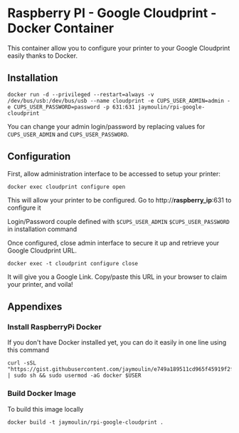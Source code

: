Raspberry PI - Google Cloudprint - Docker Container
=

This container allow you to configure your printer to your Google Cloudprint easily thanks to Docker.

Installation
---

```
docker run -d --privileged --restart=always -v /dev/bus/usb:/dev/bus/usb --name cloudprint -e CUPS_USER_ADMIN=admin -e CUPS_USER_PASSWORD=password -p 631:631 jaymoulin/rpi-google-cloudprint
```

You can change your admin login/password by replacing values for `CUPS_USER_ADMIN` and `CUPS_USER_PASSWORD`.

Configuration
---
First, allow administration interface to be accessed to setup your printer:
```
docker exec cloudprint configure open
```
This will allow your printer to be configured. 
Go to http://__raspberry_ip__:631 to configure it

Login/Password couple defined with `$CUPS_USER_ADMIN` `$CUPS_USER_PASSWORD` in installation command

Once configured, close admin interface to secure it up and retrieve your Google Cloudprint URL.

```
docker exec -t cloudprint configure close
```

It will give you a Google Link. Copy/paste this URL in your browser to claim your printer, and voila!

Appendixes
---

### Install RaspberryPi Docker

If you don't have Docker installed yet, you can do it easily in one line using this command
 
```
curl -sSL "https://gist.githubusercontent.com/jaymoulin/e749a189511cd965f45919f2f99e45f3/raw/054ba73080c49a0fcdbc6932e27887a31c7abce2/ARM%2520(Raspberry%2520PI)%2520Docker%2520Install" | sudo sh && sudo usermod -aG docker $USER
```

### Build Docker Image

To build this image locally 
```
docker build -t jaymoulin/rpi-google-cloudprint .
```
